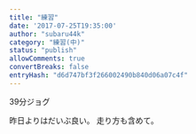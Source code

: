 ```yaml
---
title: "練習"
date: '2017-07-25T19:35:00'
author: "subaru44k"
category: "練習(中)"
status: "publish"
allowComments: true
convertBreaks: false
entryHash: "d6d747bf3f266002490b840d06a07c4f"
---
```

39分ジョグ

昨日よりはだいぶ良い。
走り方も含めて。
